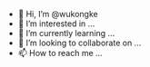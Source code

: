 - 👋 Hi, I’m @wukongke
- 👀 I’m interested in ...
- 🌱 I’m currently learning ...
- 💞️ I’m looking to collaborate on ...
- 📫 How to reach me ...

<!---
wukongke/wukongke is a ✨ special ✨ repository because its `README.md` (this file) appears on your GitHub profile.
You can click the Preview link to take a look at your changes.
--->
